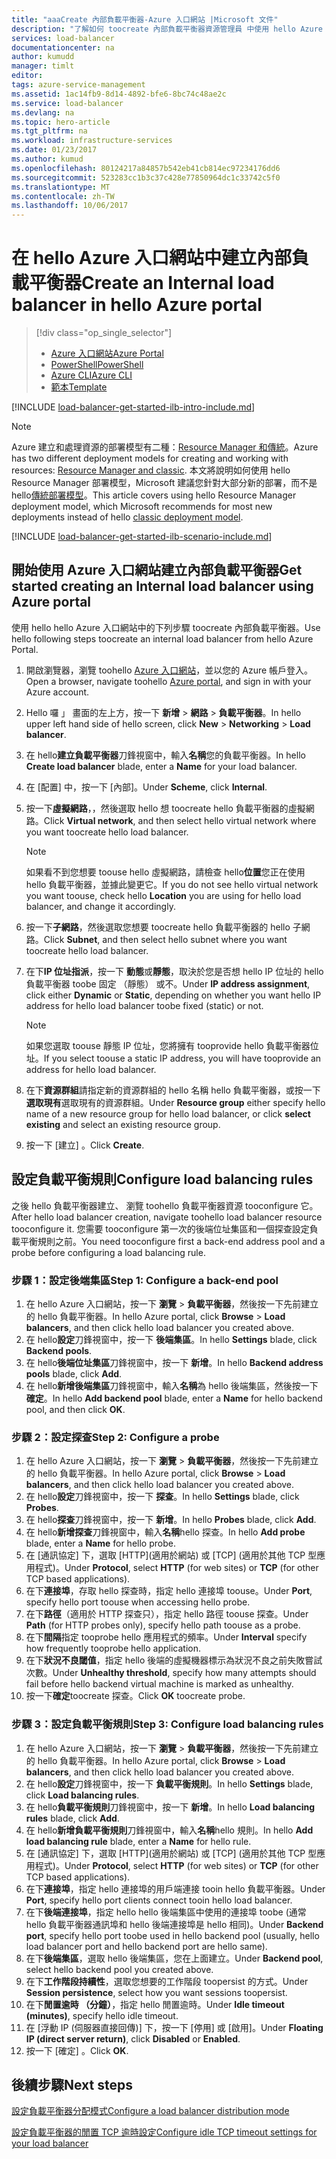```yaml
---
title: "aaaCreate 內部負載平衡器-Azure 入口網站 |Microsoft 文件"
description: "了解如何 toocreate 內部負載平衡器資源管理員 中使用 hello Azure 入口網站"
services: load-balancer
documentationcenter: na
author: kumudd
manager: timlt
editor: 
tags: azure-service-management
ms.assetid: 1ac14fb9-8d14-4892-bfe6-8bc74c48ae2c
ms.service: load-balancer
ms.devlang: na
ms.topic: hero-article
ms.tgt_pltfrm: na
ms.workload: infrastructure-services
ms.date: 01/23/2017
ms.author: kumud
ms.openlocfilehash: 80124217a84857b542eb41cb814ec97234176dd6
ms.sourcegitcommit: 523283cc1b3c37c428e77850964dc1c33742c5f0
ms.translationtype: MT
ms.contentlocale: zh-TW
ms.lasthandoff: 10/06/2017
---
```

# <a name="create-an-internal-load-balancer-in-hello-azure-portal"></a><span data-ttu-id="3a756-103">在 hello Azure 入口網站中建立內部負載平衡器</span><span class="sxs-lookup"><span data-stu-id="3a756-103">Create an Internal load balancer in hello Azure portal</span></span>

> [!div class="op_single_selector"]
> * [<span data-ttu-id="3a756-104">Azure 入口網站</span><span class="sxs-lookup"><span data-stu-id="3a756-104">Azure Portal</span></span>](../load-balancer/load-balancer-get-started-ilb-arm-portal.md)
> * [<span data-ttu-id="3a756-105">PowerShell</span><span class="sxs-lookup"><span data-stu-id="3a756-105">PowerShell</span></span>](../load-balancer/load-balancer-get-started-ilb-arm-ps.md)
> * [<span data-ttu-id="3a756-106">Azure CLI</span><span class="sxs-lookup"><span data-stu-id="3a756-106">Azure CLI</span></span>](../load-balancer/load-balancer-get-started-ilb-arm-cli.md)
> * [<span data-ttu-id="3a756-107">範本</span><span class="sxs-lookup"><span data-stu-id="3a756-107">Template</span></span>](../load-balancer/load-balancer-get-started-ilb-arm-template.md)

[!INCLUDE [load-balancer-get-started-ilb-intro-include.md](../../includes/load-balancer-get-started-ilb-intro-include.md)]

> [!NOTE]
> <span data-ttu-id="3a756-108">Azure 建立和處理資源的部署模型有二種：[Resource Manager 和傳統](../azure-resource-manager/resource-manager-deployment-model.md)。</span><span class="sxs-lookup"><span data-stu-id="3a756-108">Azure has two different deployment models for creating and working with resources:  [Resource Manager and classic](../azure-resource-manager/resource-manager-deployment-model.md).</span></span>  <span data-ttu-id="3a756-109">本文將說明如何使用 hello Resource Manager 部署模型，Microsoft 建議您針對大部分新的部署，而不是 hello[傳統部署模型](load-balancer-get-started-ilb-classic-ps.md)。</span><span class="sxs-lookup"><span data-stu-id="3a756-109">This article covers using hello Resource Manager deployment model, which Microsoft recommends for most new deployments instead of hello [classic deployment model](load-balancer-get-started-ilb-classic-ps.md).</span></span>

[!INCLUDE [load-balancer-get-started-ilb-scenario-include.md](../../includes/load-balancer-get-started-ilb-scenario-include.md)]

## <a name="get-started-creating-an-internal-load-balancer-using-azure-portal"></a><span data-ttu-id="3a756-110">開始使用 Azure 入口網站建立內部負載平衡器</span><span class="sxs-lookup"><span data-stu-id="3a756-110">Get started creating an Internal load balancer using Azure portal</span></span>

<span data-ttu-id="3a756-111">使用 hello hello Azure 入口網站中的下列步驟 toocreate 內部負載平衡器。</span><span class="sxs-lookup"><span data-stu-id="3a756-111">Use hello following steps toocreate an internal load balancer from hello Azure Portal.</span></span>

1. <span data-ttu-id="3a756-112">開啟瀏覽器，瀏覽 toohello [Azure 入口網站](http://portal.azure.com)，並以您的 Azure 帳戶登入。</span><span class="sxs-lookup"><span data-stu-id="3a756-112">Open a browser, navigate toohello [Azure portal](http://portal.azure.com), and sign in with your Azure account.</span></span>
2. <span data-ttu-id="3a756-113">Hello 囉 」 畫面的左上方，按一下 **新增** > **網路** > **負載平衡器**。</span><span class="sxs-lookup"><span data-stu-id="3a756-113">In hello upper left hand side of hello screen, click **New** > **Networking** > **Load balancer**.</span></span>
3. <span data-ttu-id="3a756-114">在 hello**建立負載平衡器**刀鋒視窗中，輸入**名稱**您的負載平衡器。</span><span class="sxs-lookup"><span data-stu-id="3a756-114">In hello **Create load balancer** blade, enter a **Name** for your load balancer.</span></span>
4. <span data-ttu-id="3a756-115">在 [配置] 中，按一下 [內部]。</span><span class="sxs-lookup"><span data-stu-id="3a756-115">Under **Scheme**, click **Internal**.</span></span>
5. <span data-ttu-id="3a756-116">按一下**虛擬網路**，，然後選取 hello 想 toocreate hello 負載平衡器的虛擬網路。</span><span class="sxs-lookup"><span data-stu-id="3a756-116">Click **Virtual network**, and then select hello virtual network where you want toocreate hello load balancer.</span></span>

   > [!NOTE]
   > <span data-ttu-id="3a756-117">如果看不到您想要 toouse hello 虛擬網路，請檢查 hello**位置**您正在使用 hello 負載平衡器，並據此變更它。</span><span class="sxs-lookup"><span data-stu-id="3a756-117">If you do not see hello virtual network you want toouse, check hello **Location** you are using for hello load balancer, and change it accordingly.</span></span>

6. <span data-ttu-id="3a756-118">按一下**子網路**，然後選取您想要 toocreate hello 負載平衡器的 hello 子網路。</span><span class="sxs-lookup"><span data-stu-id="3a756-118">Click **Subnet**, and then select hello subnet where you want toocreate hello load balancer.</span></span>
7. <span data-ttu-id="3a756-119">在下**IP 位址指派**，按一下 **動態**或**靜態**，取決於您是否想 hello IP 位址的 hello 負載平衡器 toobe 固定 （靜態） 或不。</span><span class="sxs-lookup"><span data-stu-id="3a756-119">Under **IP address assignment**, click either **Dynamic** or **Static**, depending on whether you want hello IP address for hello load balancer toobe fixed (static) or not.</span></span>

   > [!NOTE]
   > <span data-ttu-id="3a756-120">如果您選取 toouse 靜態 IP 位址，您將擁有 tooprovide hello 負載平衡器位址。</span><span class="sxs-lookup"><span data-stu-id="3a756-120">If you select toouse a static IP address, you will have tooprovide an address for hello load balancer.</span></span>

8. <span data-ttu-id="3a756-121">在下**資源群組**請指定新的資源群組的 hello 名稱 hello 負載平衡器，或按一下**選取現有**選取現有的資源群組。</span><span class="sxs-lookup"><span data-stu-id="3a756-121">Under **Resource group** either specify hello name of a new resource group for hello load balancer, or click **select existing** and select an existing resource group.</span></span>
9. <span data-ttu-id="3a756-122">按一下 [建立] 。</span><span class="sxs-lookup"><span data-stu-id="3a756-122">Click **Create**.</span></span>

## <a name="configure-load-balancing-rules"></a><span data-ttu-id="3a756-123">設定負載平衡規則</span><span class="sxs-lookup"><span data-stu-id="3a756-123">Configure load balancing rules</span></span>

<span data-ttu-id="3a756-124">之後 hello 負載平衡器建立、 瀏覽 toohello 負載平衡器資源 tooconfigure 它。</span><span class="sxs-lookup"><span data-stu-id="3a756-124">After hello load balancer creation, navigate toohello load balancer resource tooconfigure it.</span></span>
<span data-ttu-id="3a756-125">您需要 tooconfigure 第一次的後端位址集區和一個探查設定負載平衡規則之前。</span><span class="sxs-lookup"><span data-stu-id="3a756-125">You need tooconfigure first a back-end address pool and a probe before configuring a load balancing rule.</span></span>

### <a name="step-1-configure-a-back-end-pool"></a><span data-ttu-id="3a756-126">步驟 1：設定後端集區</span><span class="sxs-lookup"><span data-stu-id="3a756-126">Step 1: Configure a back-end pool</span></span>

1. <span data-ttu-id="3a756-127">在 hello Azure 入口網站，按一下 **瀏覽** > **負載平衡器**，然後按一下先前建立的 hello 負載平衡器。</span><span class="sxs-lookup"><span data-stu-id="3a756-127">In hello Azure portal, click **Browse** > **Load balancers**, and then click hello load balancer you created above.</span></span>
2. <span data-ttu-id="3a756-128">在 hello**設定**刀鋒視窗中，按一下 **後端集區**。</span><span class="sxs-lookup"><span data-stu-id="3a756-128">In hello **Settings** blade, click **Backend pools**.</span></span>
3. <span data-ttu-id="3a756-129">在 hello**後端位址集區**刀鋒視窗中，按一下 **新增**。</span><span class="sxs-lookup"><span data-stu-id="3a756-129">In hello **Backend address pools** blade, click **Add**.</span></span>
4. <span data-ttu-id="3a756-130">在 hello**新增後端集區**刀鋒視窗中，輸入**名稱**為 hello 後端集區，然後按一下**確定**。</span><span class="sxs-lookup"><span data-stu-id="3a756-130">In hello **Add backend pool** blade, enter a **Name** for hello backend pool, and then click **OK**.</span></span>

### <a name="step-2-configure-a-probe"></a><span data-ttu-id="3a756-131">步驟 2：設定探查</span><span class="sxs-lookup"><span data-stu-id="3a756-131">Step 2: Configure a probe</span></span>

1. <span data-ttu-id="3a756-132">在 hello Azure 入口網站，按一下 **瀏覽** > **負載平衡器**，然後按一下先前建立的 hello 負載平衡器。</span><span class="sxs-lookup"><span data-stu-id="3a756-132">In hello Azure portal, click **Browse** > **Load balancers**, and then click hello load balancer you created above.</span></span>
2. <span data-ttu-id="3a756-133">在 hello**設定**刀鋒視窗中，按一下 **探查**。</span><span class="sxs-lookup"><span data-stu-id="3a756-133">In hello **Settings** blade, click **Probes**.</span></span>
3. <span data-ttu-id="3a756-134">在 hello**探查**刀鋒視窗中，按一下 **新增**。</span><span class="sxs-lookup"><span data-stu-id="3a756-134">In hello **Probes**  blade, click **Add**.</span></span>
4. <span data-ttu-id="3a756-135">在 hello**新增探查**刀鋒視窗中，輸入**名稱**hello 探查。</span><span class="sxs-lookup"><span data-stu-id="3a756-135">In hello **Add probe** blade, enter a **Name** for hello probe.</span></span>
5. <span data-ttu-id="3a756-136">在 [通訊協定] 下，選取 [HTTP]\(適用於網站) 或 [TCP] \(適用於其他 TCP 型應用程式)。</span><span class="sxs-lookup"><span data-stu-id="3a756-136">Under **Protocol**, select **HTTP** (for web sites) or **TCP** (for other TCP based applications).</span></span>
6. <span data-ttu-id="3a756-137">在下**連接埠**，存取 hello 探查時，指定 hello 連接埠 toouse。</span><span class="sxs-lookup"><span data-stu-id="3a756-137">Under **Port**, specify hello port toouse when accessing hello probe.</span></span>
7. <span data-ttu-id="3a756-138">在下**路徑**（適用於 HTTP 探查只），指定 hello 路徑 toouse 探查。</span><span class="sxs-lookup"><span data-stu-id="3a756-138">Under **Path** (for HTTP probes only), specify hello path toouse as a probe.</span></span>
8. <span data-ttu-id="3a756-139">在下**間隔**指定 tooprobe hello 應用程式的頻率。</span><span class="sxs-lookup"><span data-stu-id="3a756-139">Under **Interval** specify how frequently tooprobe hello application.</span></span>
9. <span data-ttu-id="3a756-140">在下**狀況不良閾值**，指定 hello 後端的虛擬機器標示為狀況不良之前失敗嘗試次數。</span><span class="sxs-lookup"><span data-stu-id="3a756-140">Under **Unhealthy threshold**, specify how many attempts should fail before hello backend virtual machine is marked as unhealthy.</span></span>
10. <span data-ttu-id="3a756-141">按一下**確定**toocreate 探查。</span><span class="sxs-lookup"><span data-stu-id="3a756-141">Click **OK** toocreate probe.</span></span>

### <a name="step-3-configure-load-balancing-rules"></a><span data-ttu-id="3a756-142">步驟 3：設定負載平衡規則</span><span class="sxs-lookup"><span data-stu-id="3a756-142">Step 3: Configure load balancing rules</span></span>

1. <span data-ttu-id="3a756-143">在 hello Azure 入口網站，按一下 **瀏覽** > **負載平衡器**，然後按一下先前建立的 hello 負載平衡器。</span><span class="sxs-lookup"><span data-stu-id="3a756-143">In hello Azure portal, click **Browse** > **Load balancers**, and then click hello load balancer you created above.</span></span>
2. <span data-ttu-id="3a756-144">在 hello**設定**刀鋒視窗中，按一下 **負載平衡規則**。</span><span class="sxs-lookup"><span data-stu-id="3a756-144">In hello **Settings** blade, click **Load balancing rules**.</span></span>
3. <span data-ttu-id="3a756-145">在 hello**負載平衡規則**刀鋒視窗中，按一下 **新增**。</span><span class="sxs-lookup"><span data-stu-id="3a756-145">In hello **Load balancing rules** blade, click **Add**.</span></span>
4. <span data-ttu-id="3a756-146">在 hello**新增負載平衡規則**刀鋒視窗中，輸入**名稱**hello 規則。</span><span class="sxs-lookup"><span data-stu-id="3a756-146">In hello **Add load balancing rule** blade, enter a **Name** for hello rule.</span></span>
5. <span data-ttu-id="3a756-147">在 [通訊協定] 下，選取 [HTTP]\(適用於網站) 或 [TCP] \(適用於其他 TCP 型應用程式)。</span><span class="sxs-lookup"><span data-stu-id="3a756-147">Under **Protocol**, select **HTTP** (for web sites) or **TCP** (for other TCP based applications).</span></span>
6. <span data-ttu-id="3a756-148">在下**連接埠**，指定 hello 連接埠的用戶端連接 tooin hello 負載平衡器。</span><span class="sxs-lookup"><span data-stu-id="3a756-148">Under **Port**, specify hello port clients connect tooin hello load balancer.</span></span>
7. <span data-ttu-id="3a756-149">在下**後端連接埠**，指定 hello hello 後端集區中使用的連接埠 toobe (通常 hello 負載平衡器通訊埠和 hello 後端連接埠是 hello 相同)。</span><span class="sxs-lookup"><span data-stu-id="3a756-149">Under **Backend port**, specify hello port toobe used in hello backend pool (usually, hello load balancer port and hello backend port are hello same).</span></span>
8. <span data-ttu-id="3a756-150">在下**後端集區**，選取 hello 後端集區，您在上面建立。</span><span class="sxs-lookup"><span data-stu-id="3a756-150">Under **Backend pool**, select hello backend pool you created above.</span></span>
9. <span data-ttu-id="3a756-151">在下**工作階段持續性**，選取您想要的工作階段 toopersist 的方式。</span><span class="sxs-lookup"><span data-stu-id="3a756-151">Under **Session persistence**, select how you want sessions toopersist.</span></span>
10. <span data-ttu-id="3a756-152">在下**閒置逾時 （分鐘）**，指定 hello 閒置逾時。</span><span class="sxs-lookup"><span data-stu-id="3a756-152">Under **Idle timeout (minutes)**, specify hello idle timeout.</span></span>
11. <span data-ttu-id="3a756-153">在 [浮動 IP (伺服器直接回傳)] 下，按一下 [停用] 或 [啟用]。</span><span class="sxs-lookup"><span data-stu-id="3a756-153">Under **Floating IP (direct server return)**, click **Disabled** or **Enabled**.</span></span>
12. <span data-ttu-id="3a756-154">按一下 [確定] 。</span><span class="sxs-lookup"><span data-stu-id="3a756-154">Click **OK**.</span></span>

## <a name="next-steps"></a><span data-ttu-id="3a756-155">後續步驟</span><span class="sxs-lookup"><span data-stu-id="3a756-155">Next steps</span></span>

[<span data-ttu-id="3a756-156">設定負載平衡器分配模式</span><span class="sxs-lookup"><span data-stu-id="3a756-156">Configure a load balancer distribution mode</span></span>](load-balancer-distribution-mode.md)

[<span data-ttu-id="3a756-157">設定負載平衡器的閒置 TCP 逾時設定</span><span class="sxs-lookup"><span data-stu-id="3a756-157">Configure idle TCP timeout settings for your load balancer</span></span>](load-balancer-tcp-idle-timeout.md)

